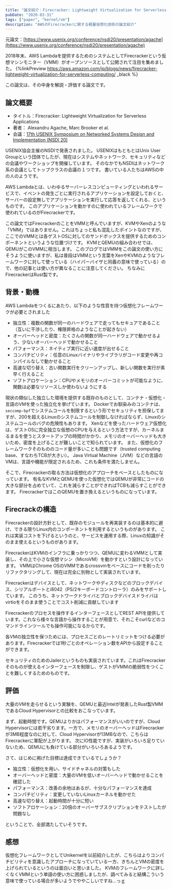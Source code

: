 ```yaml
---
title: "論文紹介：Firecracker: Lightweight Virtualization for Serverless Applications"
pubDate: "2020-03-31"
tags: ["paper", "kernel/vm"]
description: "AWSのFirecrackerに関する軽量仮想化技術の論文紹介"
---
```


元論文：[https://www.usenix.org/conference/nsdi20/presentation/agache](https://www.usenix.org/conference/nsdi20/presentation/agache)

2018年末、AWS Lambdaを提供するためのシステムとしてFirecrackerという仮想マシンモニター（VMM）がオープンソースとして公開されて注目を集めました。
{%linkPreview https://aws.amazon.com/jp/blogs/news/firecracker-lightweight-virtualization-for-serverless-computing/ _black %}

この論文は、その中身を解説・評価する論文です。

## 論文概要
* タイトル：Firecracker: Lightweight Virtualization for Serverless Applications
* 著者： Alexandru Agache, Marc Brooker et al.
* 会議：[17th USENIX Symposium on Networked Systems Design and Implementation (NSDI 20)](https://www.usenix.org/conference/nsdi20)

USENIX協会主催のNSDIで発表されました。
USENIXはもともとはUnix User Groupという団体でしたが、現在はシステムやネットワーク、セキュリティなどの会議やワークショップを開催しています。
そのなかでもNSDIはネットワーク系の会議としてトップクラスの会議の１つです。
書いている人たちはAWSの中の人のようです。


AWS Lambdaとは、いわゆるサーバーレスコンピューティングといわれるサービスで、イベントの発生ごとに実行されるアプリケーションを設定しておくと、サーバーの設定無しでアプリケーションを実行して応答を返してくれる、というものです。
このアプリケーションを動かすのに使われているフレームワークで使われているのがFirecrackerです。

この論文ではFirecrackerのことをVMMと呼んでいますが、KVMやXenのような「VMM」ではありません。これはちょっと私も混乱したポイントなのですが、ここでのVMMとは各ゲストOSに対してのサンドボックスを提供するためのコンポーネントというような位置づけです。
KVMとQEMUの組み合わせでは、QEMUがこのVMMに相当します。
このブログではVMMをこの論文の使い方にそうように使いますが、私は普段はVMMという言葉をXenやKVMのようなフレームワークに対して使っている（ハイパーバイザと同義の意味で使っている）ので、他の記事とは使い方が異なることに注意してください。
ちなみにFirecrackerはRust製です。

## 背景・動機
AWS Lambdaをつくるにあたり、以下のような性質を持つ仮想化フレームワークが必要とされました
- 独立性：複数の関数が同一のハードウェアで走ってもセキュアであること（互いに干渉したり、権限昇格のようなことが起きない）
- オーバーヘッドと密度：たくさんの関数が同一ハードウェアで動かせるよう、少ないオーバーヘッドで動かせること
- パフォーマンス：ネイティブ実行に近い速度が出せること
- コンパチビリティ：任意のLinuxバイナリやライブラリがコード変更や再コンパイルなしで動かせること
- 高速な切り替え：古い関数実行をクリーンアップし、新しい関数を実行が素早く行えること
- ソフトアロケーション：CPUやメモリのオーバーコミットが可能なように、関数は必要なリソースしか使わないようにする

現状の類似した独立した環境を提供する既存のものとして、コンテナ・仮想化・言語のVMを使った独立化を挙げています。
Dockerでお馴染みのコンテナは、`seccomp-bpf`でシステムコールを制限するという形でセキュリティを担保してますが、200を超えるLinuxのシステムコールを制御しなければならず、Linuxのシステムコールのバグの危険性もあります。
Xenなどを使ったハードウェア仮想化は、ゲストOSに完全独立な仮想のCPUを与えるという方法ですが、カーネルまるまるを使うとスタートアップの時間がかかり、メモリのオーバーヘッドも大きいため、密度を上げることが難しいことで知られています。
また、仮想化のフレームワークそのもののコード量が多いことも問題です（trusted computing base、すなわちTCBが大きい）。
Java Virtual Machine（JVM）などの言語のVMは、言語や機能が限定されるため、これも条件を満たしません。

そこで、Firecrackerの取る方法は仮想化のアプローチをベースとしたものになっています。
有名なKVMとQEMUを使った仮想化ではQEMUが非常にコードの大きな部分を占めていて、これを減らすことができればTCBも減らすことができます。
FirecrackerではこのQEMUを置き換えるというものになっています。

## Firecrackの構造
Firecrackerの設計方針として、既存のモジュールを再実装するのは基本的に避け、できる限りLinux内のコンポーネントを利用するというものがあります。
これは実装コストを下げるというのと、サービスを運用する際、Linuxの知識がそのまま使えるというものがあります。

FirecrackerはKVMのインフラに乗っかりつつ、QEMUに変わるVMMとして実装し、その上で小さな仮想マシン（MicroVM）を動かすという設計になっています。
VMMはChrome OSのVMMであるcrossvmをベースにコードを削ったりリファクタリングして、現在は完全に別物として実装されています。

Firecrackerはデバイスとして、ネットワークやディスクなどのブロックデバイス、シリアルポートとi8042（PS/2キーボードコントローラ）のみをサポートしています。
このうち、ネットワークドライバとブロックデバイスドライバはvirtioをそのまま使うことでコスト削減に貢献しています

Firecrackerのプロセスを操作するインターフェースとしてREST APIを提供しています。これなら様々な言語から操作することが用意で、それこそcurlなどのコマンドラインツールでも操作可能になるからです。

各VMの独立性を保つためには、プロセスごとのレートリミットをつける必要があります。Firecrackerでは1秒ごとのオペレーション数をAPIから設定することができます。

セキュリティのためのJailerというものも実装されています。これはFirecrackerそのものが使えるインターフェースを制限し、ゲストがVMMの脆弱性をつくことを難しくするためのものです。


## 評価
大量のVMを走らせるという実験を、QEMUと最近Intelが発表したRust製VMMであるCloud Hypervisorとの比較をおこなっています。

まず、起動時間です。QEMUよりかはパフォーマンスがいいのですが、Cloud Hypervisorには若干劣ります。一方で、メモリのオーバーヘッドはFirecrackerが3MB程度なのに対して、Cloud Hypervisorが13MBなので、こちらはFirecrackerに軍配が上がります。
次にIO性能ですが、実装がいろいろ足りていないため、QEMUにも負けている部分がいろいろあるようです。

さて、はじめに掲げた目標は達成できているでしょうか？

- 独立性：仮想化を用い、サイドチャネルの対策もした
- オーバーヘッドと密度：大量のVMを低いオーバーヘッドで動かせることを確認した
- パフォーマンス：改善の余地はあるが、十分なパフォーマンスを達成
- コンパチビリティ：変更していないLinuxカーネルを動かせた
- 高速な切り替え：起動時間が十分に短い
- ソフトアロケーション：20倍のオーバーサブスクリプションをテストしたが問題なし

ということで、全部満たしていそうです。


## 感想
仮想化フレームワークとしてUnikernelを以前紹介したが、こちらはよりコンパチビリティを意識したアプローチになっていている一方、きちんとVMの密度を上げられているというのは面白いと思いました。
KVMのフレームワークに詳しくなくVMMという単語の使い方に困惑しましたが、調べてみると結構こういう意味で使っている場合が多いようでややこしいですね…っｇ